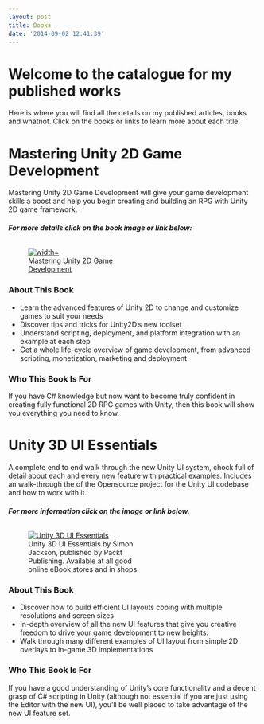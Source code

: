```yaml
---
layout: post
title: Books
date: '2014-09-02 12:41:39'
---
```


# Welcome to the catalogue for my published works

Here is where you will find all the details on my published articles, books and whatnot.  Click on the books or links to learn more about each title.

# Mastering Unity 2D Game Development

Mastering Unity 2D Game Development will give your game development skills a boost and help you begin creating and building an RPG with Unity 2D game framework.

###### **For more details click on the book image or link below:**
<dl id="attachment_4248" class="wp-caption aligncenter" style="width: 302px;">
<dt class="wp-caption-dt">
<figure id="attachment_4778" aria-describedby="caption-attachment-4778" style="width: 234px" class="wp-caption aligncenter"><a title="Mastering Unity 2D Game Development" href="http://darkgenesis.zenithmoon.com/portfolio/mastering-unity-2d-game-development/" target="_blank"><img loading="lazy" class="wp-image-4778 size-medium" src="/assets/img/wordpress/2014/10/FrontCover-234x300.png" alt=" width=" height="300" srcset="/assets/img/wordpress/2014/10/FrontCover-234x300.png 234w, /assets/img/wordpress/2014/10/FrontCover.png 477w" sizes="(max-width: 234px) 100vw, 234px"></a><figcaption id="caption-attachment-4778" class="wp-caption-text"><a title="Mastering Unity 2D Game Development" href="http://darkgenesis.zenithmoon.com/portfolio/mastering-unity-2d-game-development/" target="_blank">Mastering Unity 2D Game Development</a></figcaption></figure>
</dt>
<dd class="wp-caption-dd"></dd>
</dl>

### About This Book

- Learn the advanced features of Unity 2D to change and customize games to suit your needs
- Discover tips and tricks for Unity2D’s new toolset
- Understand scripting, deployment, and platform integration with an example at each step
- Get a whole life-cycle overview of game development, from advanced scripting, monetization, marketing and deployment

### Who This Book Is For

If you have C# knowledge but now want to become truly confident in creating fully functional 2D RPG games with Unity, then this book will show you everything you need to know.

# Unity 3D UI Essentials

A complete end to end walk through the new Unity UI system, chock full of detail about each and every new feature with practical examples.  Includes an walk-through the of the Opensource project for the Unity UI codebase and how to work with it.

###### **For more information click on the image or link below.**
<figure id="attachment_6274" aria-describedby="caption-attachment-6274" style="width: 236px" class="wp-caption aligncenter"><a href="http://darkgenesis.zenithmoon.com/portfolio/unity-3d-ui-essentials/"><img loading="lazy" class="wp-image-6274 size-medium" src="/assets/img/wordpress/2014/09/Cover-236x300.png" alt="Unity 3D UI Essentials" width="236" height="300" srcset="/assets/img/wordpress/2014/09/Cover-236x300.png 236w, /assets/img/wordpress/2014/09/Cover.png 684w" sizes="(max-width: 236px) 100vw, 236px"></a><figcaption id="caption-attachment-6274" class="wp-caption-text">Unity 3D UI Essentials by Simon Jackson, published by Packt Publishing. Available at all good online eBook stores and in shops</figcaption></figure>

 

### About This Book

- Discover how to build efficient UI layouts coping with multiple resolutions and screen sizes
- In-depth overview of all the new UI features that give you creative freedom to drive your game development to new heights.
- Walk through many different examples of UI layout from simple 2D overlays to in-game 3D implementations

### Who This Book Is For

If you have a good understanding of Unity’s core functionality and a decent grasp of C# scripting in Unity (although not essential if you are just using the Editor with the new UI), you’ll be well placed to take advantage of the new UI feature set.

